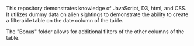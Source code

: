This repository demonstrates knowledge of JavaScript, D3, html, and CSS. It utilizes dummy data on alien sightings to demonstrate the ability to create a filterable table on the date column of the table. 

The "Bonus" folder allows for additional filters of the other columns of the table. 
